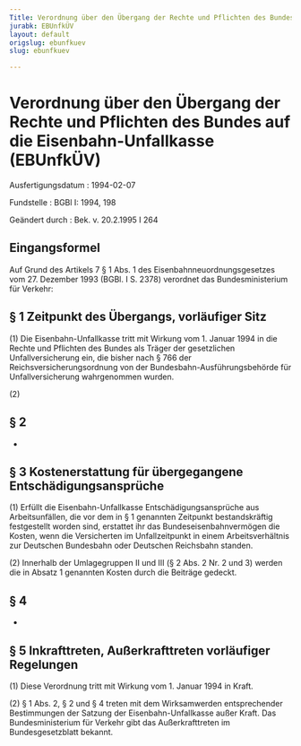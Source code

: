 ```yaml
---
Title: Verordnung über den Übergang der Rechte und Pflichten des Bundes auf die Eisenbahn-Unfallkasse
jurabk: EBUnfkÜV
layout: default
origslug: ebunfkuev
slug: ebunfkuev

---
```


# Verordnung über den Übergang der Rechte und Pflichten des Bundes auf die Eisenbahn-Unfallkasse (EBUnfkÜV)

Ausfertigungsdatum
:   1994-02-07

Fundstelle
:   BGBl I: 1994, 198

Geändert durch
:   Bek. v. 20.2.1995 I 264


## Eingangsformel

Auf Grund des Artikels 7 § 1 Abs. 1 des Eisenbahnneuordnungsgesetzes
vom 27. Dezember 1993 (BGBl. I S. 2378) verordnet das
Bundesministerium für Verkehr:


## § 1 Zeitpunkt des Übergangs, vorläufiger Sitz

(1) Die Eisenbahn-Unfallkasse tritt mit Wirkung vom 1. Januar 1994 in
die Rechte und Pflichten des Bundes als Träger der gesetzlichen
Unfallversicherung ein, die bisher nach § 766 der
Reichsversicherungsordnung von der Bundesbahn-Ausführungsbehörde für
Unfallversicherung wahrgenommen wurden.

(2)


## § 2

-


## § 3 Kostenerstattung für übergegangene Entschädigungsansprüche

(1) Erfüllt die Eisenbahn-Unfallkasse Entschädigungsansprüche aus
Arbeitsunfällen, die vor dem in § 1 genannten Zeitpunkt
bestandskräftig festgestellt worden sind, erstattet ihr das
Bundeseisenbahnvermögen die Kosten, wenn die Versicherten im
Unfallzeitpunkt in einem Arbeitsverhältnis zur Deutschen Bundesbahn
oder Deutschen Reichsbahn standen.

(2) Innerhalb der Umlagegruppen II und III (§ 2 Abs. 2 Nr. 2 und 3)
werden die in Absatz 1 genannten Kosten durch die Beiträge gedeckt.


## § 4

-


## § 5 Inkrafttreten, Außerkrafttreten vorläufiger Regelungen

(1) Diese Verordnung tritt mit Wirkung vom 1. Januar 1994 in Kraft.

(2) § 1 Abs. 2, § 2 und § 4 treten mit dem Wirksamwerden
entsprechender Bestimmungen der Satzung der Eisenbahn-Unfallkasse
außer Kraft. Das Bundesministerium für Verkehr gibt das
Außerkrafttreten im Bundesgesetzblatt bekannt.


